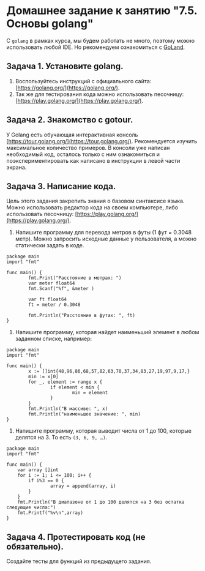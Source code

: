 # Домашнее задание к занятию "7.5. Основы golang"

С `golang` в рамках курса, мы будем работать не много, поэтому можно использовать любой IDE. 
Но рекомендуем ознакомиться с [GoLand](https://www.jetbrains.com/ru-ru/go/).  

## Задача 1. Установите golang.
1. Воспользуйтесь инструкций с официального сайта: [https://golang.org/](https://golang.org/).
2. Так же для тестирования кода можно использовать песочницу: [https://play.golang.org/](https://play.golang.org/).

## Задача 2. Знакомство с gotour.
У Golang есть обучающая интерактивная консоль [https://tour.golang.org/](https://tour.golang.org/). 
Рекомендуется изучить максимальное количество примеров. В консоли уже написан необходимый код, 
осталось только с ним ознакомиться и поэкспериментировать как написано в инструкции в левой части экрана.  

## Задача 3. Написание кода. 
Цель этого задания закрепить знания о базовом синтаксисе языка. Можно использовать редактор кода 
на своем компьютере, либо использовать песочницу: [https://play.golang.org/](https://play.golang.org/).

1. Напишите программу для перевода метров в футы (1 фут = 0.3048 метр). Можно запросить исходные данные 
у пользователя, а можно статически задать в коде.
```
package main
import "fmt"

func main() {
        fmt.Print("Расстояние в метрах: ")
        var meter float64
        fmt.Scanf("%f", &meter )

        var ft float64
        ft = meter / 0.3048

        fmt.Println("Расстояние в футах: ", ft)
}
```
1. Напишите программу, которая найдет наименьший элемент в любом заданном списке, например:
```
package main
import "fmt"

func main() {
        x := []int{48,96,86,68,57,82,63,70,37,34,83,27,19,97,9,17,}
        min := x[0]
        for _, element := range x {
                if element < min {
                        min = element
                }
        }
        fmt.Println("В массиве: ", x)
        fmt.Println("наименьшее значение: ", min)
}    

```
1. Напишите программу, которая выводит числа от 1 до 100, которые делятся на 3. То есть `(3, 6, 9, …)`.
```
package main
import "fmt"

func main() {
    var array []int
    for i := 1; i <= 100; i++ {
        if i%3 == 0 {
                array = append(array, i)
        }
    }
    fmt.Println("В диапазоне от 1 до 100 делятся на 3 без остатка следующие числа:")
    fmt.Printf("%v\n",array)
}
```

## Задача 4. Протестировать код (не обязательно).

Создайте тесты для функций из предыдущего задания. 
